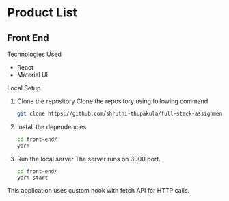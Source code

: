 # Product List

## Front End

Technologies Used

- React
- Material UI

Local Setup

1. Clone the repository
   Clone the repository using following command
   ```sh
   git clone https://github.com/shruthi-thupakula/full-stack-assignment.git
   ```
2. Install the dependencies

   ```sh
   cd front-end/
   yarn
   ```

3. Run the local server
   The server runs on 3000 port.
   ```sh
   cd front-end/
   yarn start
   ```

This application uses custom hook with fetch API for HTTP calls.
